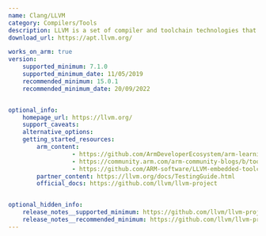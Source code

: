 ```yaml
---
name: Clang/LLVM
category: Compilers/Tools
description: LLVM is a set of compiler and toolchain technologies that can be used to develop a frontend for any programming language and a backend for any instruction set architecture
download_url: https://apt.llvm.org/

works_on_arm: true
version:
    supported_minimum: 7.1.0
    supported_minimum_date: 11/05/2019
    recommended_minimum: 15.0.1
    recommended_minimum_date: 20/09/2022


optional_info:
    homepage_url: https://llvm.org/
    support_caveats:
    alternative_options:
    getting_started_resources:
        arm_content: 
                  - https://github.com/ArmDeveloperEcosystem/arm-learning-paths/blob/main/content/install-guides/llvm-embedded.md
                  - https://community.arm.com/arm-community-blogs/b/tools-software-ides-blog/posts/accelerating-open-source-llvm-development
                  - https://github.com/ARM-software/LLVM-embedded-toolchain-for-Arm
        partner_content: https://llvm.org/docs/TestingGuide.html
        official_docs: https://github.com/llvm/llvm-project


optional_hidden_info:
    release_notes__supported_minimum: https://github.com/llvm/llvm-project/releases/tag/llvmorg-7.1.0
    release_notes__recommended_minimum: https://github.com/llvm/llvm-project/releases/tag/llvmorg-15.0.0
---
```

